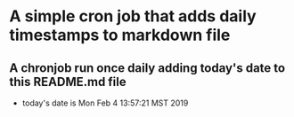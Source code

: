 A simple cron job that adds daily timestamps to markdown file
============================================================
## A chronjob run once daily adding today's date to this README.md file
* today's date is Mon Feb  4 13:57:21 MST 2019
